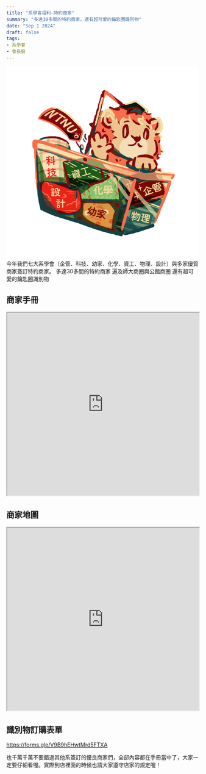 ```yaml
---
title: "系學會福利—特約商家"
summary: "多達30多間的特約商家，還有超可愛的鑰匙圈識別物"
date: "Sep 1 2024"
draft: false
tags:
- 系學會
- 會長股
---
```


![](./special_store.jpg)
今年我們七大系學會（企管、科技、幼家、化學、資工、物理、設計）與多家優質商家簽訂特約商家。
多達30多間的特約商家
遍及師大商圈與公館商圈
還有超可愛的鑰匙圈識別物

## 商家手冊
<iframe src="https://drive.google.com/file/d/1ZzcbQ0EfhgoYbXREfA_uQDQJNE2e-DbX/preview" width="100%" height="480" allow="autoplay"></iframe>

## 商家地圖
<iframe src="https://www.google.com/maps/d/embed?mid=1KxGS9GZp4Fxgmmkkn-JboGEuCvqBBT4&ehbc=2E312F" width="100%" height="480"></iframe>

## 識別物訂購表單
https://forms.gle/V9B9hEHwtMrd5FTXA

也千萬千萬不要錯過其他系簽訂的優良商家們，全部內容都在手冊當中了，大家一定要仔細看喔。實際到店裡面的時候也請大家遵守店家的規定喔！
